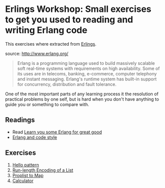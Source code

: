 # Erlings Workshop: Small exercises to get you used to reading and writing Erlang code

This exercises where extracted from [Erlings](https://github.com/lambdaclass/erlings).

source: http://www.erlang.org/

> Erlang is a programming language used to build massively scalable soft real-time systems with requirements on high availability. Some of its uses are in telecoms, banking, e-commerce, computer telephony and instant messaging. Erlang's runtime system has built-in support for concurrency, distribution and fault tolerance.

One of the most important parts of any learning process it the resolution of practical problems by one self, but is hard when you don't have anything to guide you or something to compare with.

## Readings
- Read [Learn you some Erlang for great good](http://learnyousomeerlang.com/)
- [Erlang and code style](https://medium.com/@jlouis666/erlang-and-code-style-b5936dceb5e4)

## Exercises

1. [Hello pattern](hello_pattern)
1. [Run-length Encoding of a List](run-length-encoding)
1. [Proplist to Map](proplist-to-map)
1. [Calculator](calculator)


